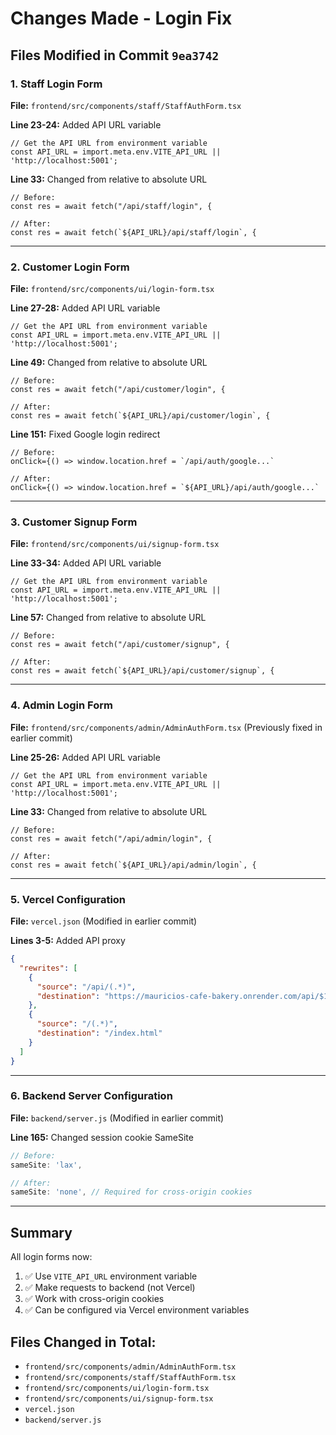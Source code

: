 # Changes Made - Login Fix

## Files Modified in Commit `9ea3742`

### 1. Staff Login Form
**File:** `frontend/src/components/staff/StaffAuthForm.tsx`

**Line 23-24:** Added API URL variable
```tsx
// Get the API URL from environment variable
const API_URL = import.meta.env.VITE_API_URL || 'http://localhost:5001';
```

**Line 33:** Changed from relative to absolute URL
```tsx
// Before:
const res = await fetch("/api/staff/login", {

// After:
const res = await fetch(`${API_URL}/api/staff/login`, {
```

---

### 2. Customer Login Form
**File:** `frontend/src/components/ui/login-form.tsx`

**Line 27-28:** Added API URL variable
```tsx
// Get the API URL from environment variable
const API_URL = import.meta.env.VITE_API_URL || 'http://localhost:5001';
```

**Line 49:** Changed from relative to absolute URL
```tsx
// Before:
const res = await fetch("/api/customer/login", {

// After:
const res = await fetch(`${API_URL}/api/customer/login`, {
```

**Line 151:** Fixed Google login redirect
```tsx
// Before:
onClick={() => window.location.href = `/api/auth/google...`

// After:
onClick={() => window.location.href = `${API_URL}/api/auth/google...`
```

---

### 3. Customer Signup Form
**File:** `frontend/src/components/ui/signup-form.tsx`

**Line 33-34:** Added API URL variable
```tsx
// Get the API URL from environment variable
const API_URL = import.meta.env.VITE_API_URL || 'http://localhost:5001';
```

**Line 57:** Changed from relative to absolute URL
```tsx
// Before:
const res = await fetch("/api/customer/signup", {

// After:
const res = await fetch(`${API_URL}/api/customer/signup`, {
```

---

### 4. Admin Login Form
**File:** `frontend/src/components/admin/AdminAuthForm.tsx`
(Previously fixed in earlier commit)

**Line 25-26:** Added API URL variable
```tsx
// Get the API URL from environment variable
const API_URL = import.meta.env.VITE_API_URL || 'http://localhost:5001';
```

**Line 33:** Changed from relative to absolute URL
```tsx
// Before:
const res = await fetch("/api/admin/login", {

// After:
const res = await fetch(`${API_URL}/api/admin/login`, {
```

---

### 5. Vercel Configuration
**File:** `vercel.json`
(Modified in earlier commit)

**Lines 3-5:** Added API proxy
```json
{
  "rewrites": [
    {
      "source": "/api/(.*)",
      "destination": "https://mauricios-cafe-bakery.onrender.com/api/$1"
    },
    {
      "source": "/(.*)",
      "destination": "/index.html"
    }
  ]
}
```

---

### 6. Backend Server Configuration
**File:** `backend/server.js`
(Modified in earlier commit)

**Line 165:** Changed session cookie SameSite
```javascript
// Before:
sameSite: 'lax',

// After:
sameSite: 'none', // Required for cross-origin cookies
```

---

## Summary

All login forms now:
1. ✅ Use `VITE_API_URL` environment variable
2. ✅ Make requests to backend (not Vercel)
3. ✅ Work with cross-origin cookies
4. ✅ Can be configured via Vercel environment variables

## Files Changed in Total:
- `frontend/src/components/admin/AdminAuthForm.tsx`
- `frontend/src/components/staff/StaffAuthForm.tsx`
- `frontend/src/components/ui/login-form.tsx`
- `frontend/src/components/ui/signup-form.tsx`
- `vercel.json`
- `backend/server.js`










